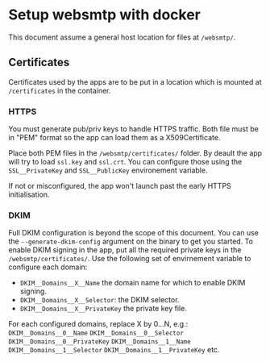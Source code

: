 # Setup websmtp with docker
This document assume a general host location for files at `/websmtp/`.

## Certificates
Certificates used by the apps are to be put in a location which is mounted at `/certificates` in the container.


### HTTPS
You must generate pub/priv keys to handle HTTPS traffic. Both file must be in "PEM" format so the app can load them as a X509Certificate.

Place both PEM files in the `/websmtp/certificates/` folder. By deault the app will try to load `ssl.key` and `ssl.crt`. You can configure those using the `SSL__PrivateKey` and `SSL__PublicKey` environement variable.

If not or misconfigured, the app won't launch past the early HTTPS initialisation.

### DKIM
Full DKIM configuration is beyond the scope of this document. You can use the `--generate-dkim-config` argument on the binary to get you started.
To enable DKIM signing in the app, put all the required private keys in the `/websmtp/certificates/`.
Use the following set of envirnement variable to configure each domain:
- `DKIM__Domains__X__Name` the domain name for which to enable DKIM signing.
- `DKIM__Domains__X__Selector`: the DKIM selector.
- `DKIM__Domains__X__PrivateKey` the private key file.


For each configured domains, replace X by 0...N, e.g.:
    `DKIM__Domains__0__Name`
    `DKIM__Domains__0__Selector`
    `DKIM__Domains__0__PrivateKey`
    `DKIM__Domains__1__Name`
    `DKIM__Domains__1__Selector`
    `DKIM__Domains__1__PrivateKey`
    etc.